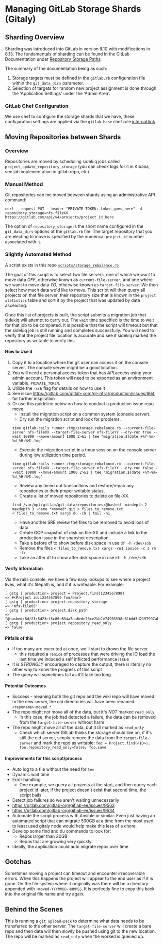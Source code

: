 # Managing GitLab Storage Shards (Gitaly)

## Sharding Overview

Sharding was introduced into GitLab in version 8.10 with modifications in 8.13.
The fundamentals of sharding can be found in the GitLab Documentation under
[Repository Storage Paths](https://docs.gitlab.com/ce/administration/repository_storage_paths.html).

The summary of the documentation being as such:
1. Storage targets must be defined in the `gitlab.rb` configuration file within
the `git_data_dirs` parameter.
1. Selection of targets for random new project assignment is done through the
'Application Settings' under the 'Admin Area'.

### GitLab Chef Configuration

We use chef to configure the storage shards that we have, these configuration
settings are applied via the `gitlab-base` chef role [internal link](https://ops.gitlab.net/gitlab-cookbooks/chef-repo/blob/master/roles/gitlab-base.json#L193-207).

## Moving Repositories between Shards

### Overview ###

Repositories are moved by scheduling sidekiq jobs called `project_update_repository_storage` (you can check logs for it in Kibana, see job implementation in gitlab repo, etc).

### Manual Method
Git repositories can me moved between shards using an administrative API command:

`curl --request PUT --header "PRIVATE-TOKEN: token_goes_here" -d repository_storage=nfs-fileXX https://gitlab.com/api/v4/projects/project_id_here`

The option of `repository_storage` is the short name configured in the `git_data_dirs`
options of the `gitlab.rb` file.  The target repository that you are electing to move is
specified by the numerical `project_id` number associated with it.

### Slightly Automated Method
A script exists in this repo
[`scripts/storage_rebalance.rb`](../scripts/storage_rebalance.rb)

The goal of this script is to select two file servers, one of which we want to
move data _OFF_, otherwise known as `current-file-server`, and one where we want
to move data _TO_, otherwise known as `target-file-server`.  We then select how
much data we'd like to move.  This script will then query all projects on that
file server, their repository size that is known in the `project statistics`
table and sort it by the project that was updated by data ascending.

Once this list of projects is built, the script submits a migration job that
sidekiq will attempt to carry out. The `wait` time specified is the time to
wait for that job to be completed. It is possible that the script will timeout
but that the sidekiq job is still running and completes successfully. You will
need to verify that the project file location is accurate and see if sidekiq
marked the repository as writable to verify this.

#### How to Use it

1. Copy it to a location where the git user can access it on the console server.
   The console server might be a good location.
1. You will need a personal access token that has _API_ access using your admin
   account. This token will need to be exported as an environment variable,
   `PRIVATE_TOKEN`.
1. Utilize the `-srh` flag for details on how to use it
1. See issue https://gitlab.com/gitlab-com/gl-infra/production/issues/664 for
   further inspiration
1. Or use this guideline below on how to conduct a production issue repo move.
   - Install the migration script on a common system (console server).
   - Dry run the migration script and look for problems.
   ```
   time gitlab-rails runner /tmp/storage_rebalance.rb --current-file-server nfs-fileXX --target-file-server nfs-fileYY --dry-run true --wait 10800 --move-amount 1000 2>&1 | tee "migration.$(date +%Y-%m-%d_%H:%M).log"
   ```
   - Execute the migration script in a tmux session on the console server during low utilization time period.
   ```
   time gitlab-rails runner /tmp/storage_rebalance.rb --current-file-server nfs-fileXX --target-file-server nfs-fileYY --dry-run false --wait 10800 --move-amount 1000 2>&1 | tee "migration.$(date +%Y-%m-%d_%H:%M).log"
   ```
   - Review any timed out transactions and restore/repair any repositories to their proper writable status.
   - Create a list of moved repositories to delete on file-XX.
   ```
   find /var/opt/gitlab/git-data/repositories/@hashed -mindepth 2 -maxdepth 3 -name *+moved*.git > files_to_remove.txt
   < files_to_remove.txt xargs du -ch | tail -n1
   ```
   - Have another SRE review the files to be removed to avoid loss of data.
   - Create GCP snapshot of disk on file-XX and include a link to the production issue in the snapshot description.
   - Take a before df to show before disk space in use `df -h /dev/sdb`
   - Remove the files `< files_to_remove.txt xargs -rn1 ionice -c 3 rm -fr`
   - Take an after df to show after disk space in use `df -h /dev/sdb`

#### Verify Information
Via the rails console, we have a few easy lookups to see where a project lives,
what it's filepath is, and if it is writeable. For example:
```
[ gstg ] production> project = Project.find(1234567890)
=> #<Project id:1234567890 foo/bar>
[ gstg ] production> project.repository_storage
=> "nfs-file05"
[ gstg ] production> project.disk_path
=> "@hashed/8d/23/8d23cf6c86e834a7aa6ede26ce2bb2e74903538c61bdd5d2197997ab2f72"
[ gstg ] production> project.repository_read_only
=> false
```

#### Pitfalls of this
* If too many are executed at once, we'll start to drown the file server
  * this required a `renice` of processes that were driving the IO load the last
    time we induced a self inflicted performance issue
* It is _STRONGLY_ encouraged to capture the output, there is literally no other
  way to know the progress of this script
* The query will sometimes fail as it'll take too long

#### Potential Outcomes
* Success - meaning both the git repo and the wiki repo will have moved to the
  new server, the old directories will have been renamed `<reponame>+moved.*`
* The repo might not move all of the data, but it's _NOT_ marked `read_only`
  * In this case, the job had detected a failure, the data can be removed from
    the `target-file-server` without harm
* The repo might move all of the data, but it _IS_ marked as `read_only`
  * Check which server GitLab thinks the storage should live on, if it's still
    the old server, simply remove the data from the `target-file-server` and
    mark the repo as writable:
    `foo = Project.find(<ID>); foo.repository_read_only=false; foo.save`

#### Improvements for this script/process
* Auto log to a file without the need for `tee`
* Dynamic wait time
* Error handling
  - One example, we query all projects at the start, and then query each project id later, if the project doesn't exist that second time, the script bails
* Detect job failures so we aren't waiting unnecessarily
* https://gitlab.com/gitlab-org/gitlab-ee/issues/9563
* https://gitlab.com/gitlab-org/gitlab-ee/issues/9534
* Automate the script process with Ansible or similar. Even just having an automated script that can migrate 500GB at a time from the most used to least used gitaly node would help make this less of a chore.
* Develop some find and du commands to look for:
  - Repos larger than 20GB
  - Repos that are growing very quickly
* Ideally, the application could auto migrate repos over time.

## Gotchas

Sometimes moving a project can timeout and encounter irrecoverable errors. When
this happens the project will appear to the end user as if it is gone. On the
file system where it originally was there will be a directory appended with
`+moved-YYYMMDD-HHMMSS`. It is perfectly fine to copy this back into the
original file name and try again.


## Behind the Scenes

This is running a `git upload-pack` to determine what data needs to be
transferred to the other server.  The `target-file-server` will create a bare
repo and then data will then slowly be pushed using git to the new location.
The repo will be marked as `read_only` when the worked is queued up.
